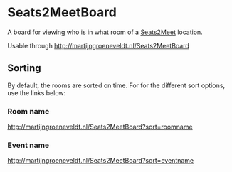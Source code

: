 # Seats2MeetBoard
A board for viewing who is in what room of a [Seats2Meet](https://seats2meet.com) location.

Usable through http://martijngroeneveldt.nl/Seats2MeetBoard

## Sorting
By default, the rooms are sorted on time.
For for the different sort options, use the links below:

### Room name
http://martijngroeneveldt.nl/Seats2MeetBoard?sort=roomname

### Event name
http://martijngroeneveldt.nl/Seats2MeetBoard?sort=eventname
